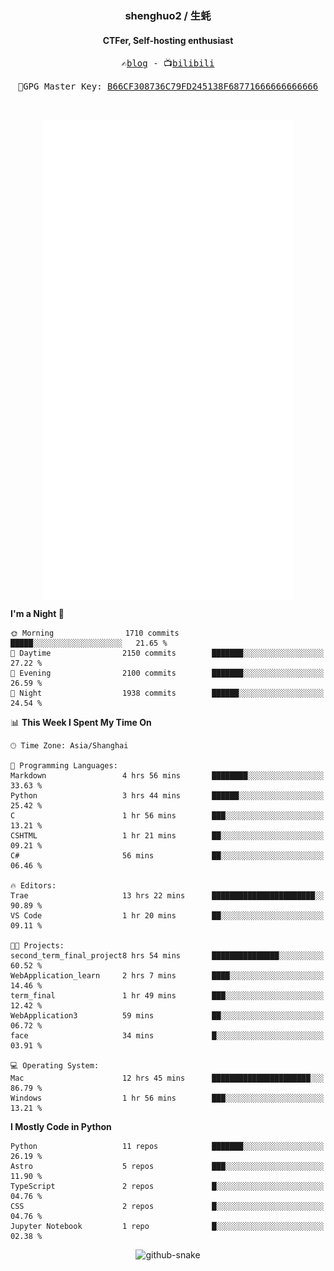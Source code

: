 <h3 align="center"> shenghuo2 / 生蚝 </h3>
<h4 align="center" >CTFer, Self-hosting enthusiast</h3>


<p align="center">
  <samp>
    ✍️<a href="https://blog.shenghuo2.top/">blog</a> -
    📺<a href="https://space.bilibili.com/85894935">bilibili</a>
  </samp>
</p>
<p align="center">
  <samp>
     🔐GPG Master Key: <a align="center" href="https://github.com/shenghuo2.gpg">B66CF308736C79FD245138F68771666666666666</a>
  </samp>
</p>
<br>
<p align="center">
  <a href="https://github.com/shenghuo2">
    <img width="400" align="top" src="https://github.com/shenghuo2/shenghuo2/blob/main/metrics.left.svg" />
  </a>
  <a href="https://github.com/shenghuo2">
    <img width="400" align="top" src="https://github.com/shenghuo2/shenghuo2/blob/main/metrics.right.svg" />
  </a>
</p>


<!--START_SECTION:waka-->
**I'm a Night 🦉** 

```text
🌞 Morning                1710 commits        █████░░░░░░░░░░░░░░░░░░░░   21.65 % 
🌆 Daytime                2150 commits        ███████░░░░░░░░░░░░░░░░░░   27.22 % 
🌃 Evening                2100 commits        ███████░░░░░░░░░░░░░░░░░░   26.59 % 
🌙 Night                  1938 commits        ██████░░░░░░░░░░░░░░░░░░░   24.54 % 
```


📊 **This Week I Spent My Time On** 

```text
🕑︎ Time Zone: Asia/Shanghai

💬 Programming Languages: 
Markdown                 4 hrs 56 mins       ████████░░░░░░░░░░░░░░░░░   33.63 % 
Python                   3 hrs 44 mins       ██████░░░░░░░░░░░░░░░░░░░   25.42 % 
C                        1 hr 56 mins        ███░░░░░░░░░░░░░░░░░░░░░░   13.21 % 
CSHTML                   1 hr 21 mins        ██░░░░░░░░░░░░░░░░░░░░░░░   09.21 % 
C#                       56 mins             ██░░░░░░░░░░░░░░░░░░░░░░░   06.46 % 

🔥 Editors: 
Trae                     13 hrs 22 mins      ███████████████████████░░   90.89 % 
VS Code                  1 hr 20 mins        ██░░░░░░░░░░░░░░░░░░░░░░░   09.11 % 

🐱‍💻 Projects: 
second_term_final_project8 hrs 54 mins       ███████████████░░░░░░░░░░   60.52 % 
WebApplication_learn     2 hrs 7 mins        ████░░░░░░░░░░░░░░░░░░░░░   14.46 % 
term_final               1 hr 49 mins        ███░░░░░░░░░░░░░░░░░░░░░░   12.42 % 
WebApplication3          59 mins             ██░░░░░░░░░░░░░░░░░░░░░░░   06.72 % 
face                     34 mins             █░░░░░░░░░░░░░░░░░░░░░░░░   03.91 % 

💻 Operating System: 
Mac                      12 hrs 45 mins      ██████████████████████░░░   86.79 % 
Windows                  1 hr 56 mins        ███░░░░░░░░░░░░░░░░░░░░░░   13.21 % 
```

**I Mostly Code in Python** 

```text
Python                   11 repos            ███████░░░░░░░░░░░░░░░░░░   26.19 % 
Astro                    5 repos             ███░░░░░░░░░░░░░░░░░░░░░░   11.90 % 
TypeScript               2 repos             █░░░░░░░░░░░░░░░░░░░░░░░░   04.76 % 
CSS                      2 repos             █░░░░░░░░░░░░░░░░░░░░░░░░   04.76 % 
Jupyter Notebook         1 repo              █░░░░░░░░░░░░░░░░░░░░░░░░   02.38 % 
```




<!--END_SECTION:waka-->


<div align="center">
  <picture>
    <source media="(prefers-color-scheme: dark)" srcset="https://gist.githubusercontent.com/shenghuo2/bfce20b14ab0484cef03bae6e60e0b3a/raw/github-snake-dark.svg" />
    <source media="(prefers-color-scheme: light)" srcset="https://gist.githubusercontent.com/shenghuo2/bfce20b14ab0484cef03bae6e60e0b3a/raw/github-snake.svg" />
    <img alt="github-snake" src="https://gist.githubusercontent.com/shenghuo2/bfce20b14ab0484cef03bae6e60e0b3a/raw/github-snake.svg" />
  </picture>
</div>

<!--
**shenghuo2/shenghuo2** is a ✨ _special_ ✨ repository because its `README.md` (this file) appears on your GitHub profile.

Here are some ideas to get you started:

- 🔭 I’m currently working on ...
- 🌱 I’m currently learning ...
- 👯 I’m looking to collaborate on ...
- 🤔 I’m looking for help with ...
- 💬 Ask me about ...
- 📫 How to reach me: ...
- 😄 Pronouns: ...
- ⚡ Fun fact: ...
-->
